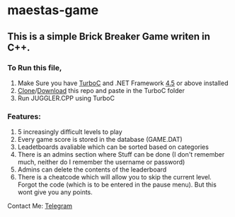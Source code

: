 # maestas-game

## This is a simple Brick Breaker Game writen in C++.

### To Run this file,
1. Make Sure you have [TurboC](https://developerinsider.co/downloading/?download=https://github.com/vineetchoudhary/turbocpp/releases/download/v3.2/Turbo.C.3.2.zip?raw=true&after=https://developerinsider.co/c-and-cpp-insider/) and .NET Framework [4.5](https://download.microsoft.com/download/B/A/4/BA4A7E71-2906-4B2D-A0E1-80CF16844F5F/dotNetFx45_Full_setup.exe) or above installed
1. [Clone](https://github.com/Deepak710/maestas-game.git)/[Download](https://github.com/Deepak710/maestas-game/archive/master.zip) this repo and paste in the TurboC folder
1. Run JUGGLER.CPP using TurboC

### Features:
1. 5 increasingly difficult levels to play
1. Every game score is stored in the database (GAME.DAT)
1. Leadetboards avaliable which can be sorted based on categories
1. There is an admins section where Stuff can be done (I don't remember much, neither do I remember the username or password)
1. Admins can delete the contents of the leaderboard
1. There is a cheatcode which will allow you to skip the current level. Forgot the code (which is to be entered in the pause menu). But this wont give you any points.

Contact Me: [Telegram](https://web.telegram.org/#/im?p=@AzorAhoy)
